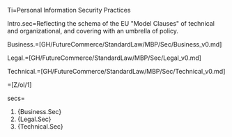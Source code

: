 Ti=Personal Information Security Practices

Intro.sec=Reflecting the schema of the EU "Model Clauses" of technical and organizational, and covering with an umbrella of policy. 

Business.=[GH/FutureCommerce/StandardLaw/MBP/Sec/Business_v0.md]

Legal.=[GH/FutureCommerce/StandardLaw/MBP/Sec/Legal_v0.md]

Technical.=[GH/FutureCommerce/StandardLaw/MBP/Sec/Technical_v0.md]

=[Z/ol/1]

secs=<ol><li>{Business.Sec}<li>{Legal.Sec}<li>{Technical.Sec}</ol>